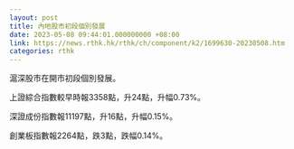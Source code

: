```yaml
---
layout: post
title: 內地股市初段個別發展
date: 2023-05-08 09:44:01.000000000 +08:00
link: https://news.rthk.hk/rthk/ch/component/k2/1699630-20230508.htm
categories: rthk
---
```


滬深股市在開市初段個別發展。

上證綜合指數較早時報3358點，升24點，升幅0.73%。

深證成份指數報11197點，升16點，升幅0.15%。

創業板指數報2264點，跌3點，跌幅0.14%。
